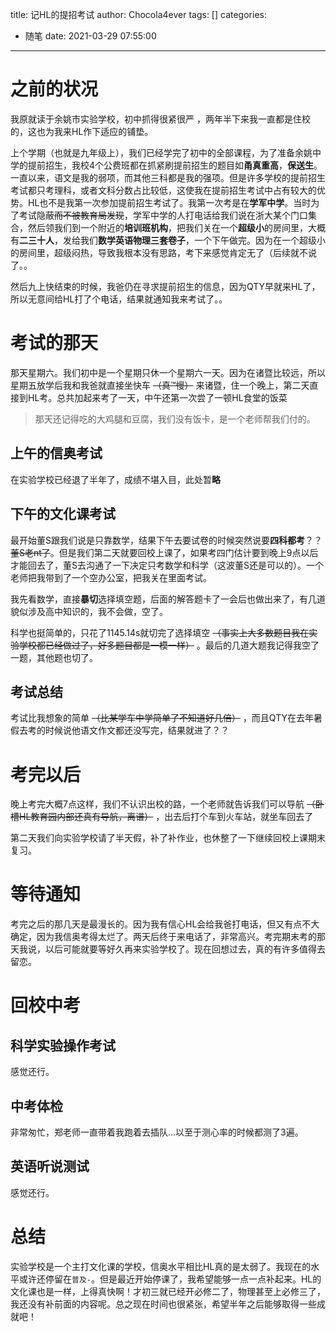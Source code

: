 title: 记HL的提招考试
author: Chocola4ever
tags: []
categories:
  - 随笔
date: 2021-03-29 07:55:00

---

# 之前的状况

我原就读于余姚市实验学校，初中抓得很紧很严 ，两年半下来我一直都是住校的，这也为我来HL作下适应的铺垫。

上个学期（也就是九年级上），我们已经学完了初中的全部课程，为了准备余姚中学的提前招生，我校4个公费班都在抓紧刷提前招生的题目如**甬真重高**，**保送生**。一直以来，语文是我的弱项，而其他三科都是我的强项。但是许多学校的提前招生考试都只考理科，或者文科分数占比较低，这使我在提前招生考试中占有较大的优势。HL也不是我第一次参加提前招生考试了。我第一次考是在**学军中学**。当时为了考试隐蔽~~而不被教育局发现~~，学军中学的人打电话给我们说在浙大某个门口集合，然后领我们到一个附近的**培训班机构**，把我们关在一个**超级小**的房间里，大概有**二三十人**，发给我们**数学英语物理三套卷子**，一个下午做完。因为在一个超级小的房间里，超级闷热，导致我根本没有思路，考下来感觉肯定无了（后续就不说了。。

然后九上快结束的时候，我爸仍在寻求提前招生的信息，因为QTY早就来HL了，所以无意间给HL打了个电话，结果就通知我来考试了。。

# 考试的那天

那天星期六。我们初中是一个星期只休一个星期六一天。因为在诸暨比较远，所以星期五放学后我和我爸就直接坐快车 ~~（真™慢）~~ 来诸暨，住一个晚上，第二天直接到HL考。总共加起来考了一天，中午还第一次尝了一顿HL食堂的饭菜

> 那天还记得吃的大鸡腿和豆腐，我们没有饭卡，是一个老师帮我们付的。

## 上午的信奥考试

在实验学校已经退了半年了，成绩不堪入目，此处暂**略**

## 下午的文化课考试

最开始董S跟我们说是只靠数学，结果下午去要试卷的时候突然说要**四科都考**？？~~董S老nt了~~。但是我们第二天就要回校上课了，如果考四门估计要到晚上9点以后才能回去了，董S去沟通了一下决定只考数学和科学（这波董S还是可以的）。一个老师把我带到了一个空办公室，把我关在里面考试。

我先看数学，直接**暴切**选择填空题，后面的解答题卡了一会后也做出来了，有几道貌似涉及高中知识的，我不会做，空了。

科学也挺简单的，只花了1145.14s就切完了选择填空 ~~（事实上大多数题目我在实验学校都已经做过了，好多题目都是一模一样）~~ 。最后的几道大题我记得我空了一题，其他题也切了。

## 考试总结

考试比我想象的简单 ~~（比某学车中学简单了不知道好几倍）~~ ，而且QTY在去年暑假去考的时候说他语文作文都还没写完，结果就进了？？

# 考完以后

晚上考完大概7点这样，我们不认识出校的路，一个老师就告诉我们可以导航 ~~（卧槽HL教育园内部还真有导航，离谱）~~ ，出去后打个车到火车站，就坐车回去了

第二天我们向实验学校请了半天假，补了补作业，也休整了一下继续回校上课期末复习。

# 等待通知

考完之后的那几天是最漫长的。因为我有信心HL会给我爸打电话，但又有点不大确定，因为我信奥考得太烂了。两天后终于来电话了，非常高兴。考完期末考的那天我说，以后可能就要等好久再来实验学校了。现在回想过去，真的有许多值得去留恋。

# 回校中考

## 科学实验操作考试

感觉还行。

## 中考体检

非常匆忙，郑老师一直带着我跑着去插队...以至于测心率的时候都测了3遍。

## 英语听说测试

感觉还行。

# 总结

实验学校是一个主打文化课的学校，信奥水平相比HL真的是太弱了。我现在的水平或许还停留在`普及-`。但是最近开始停课了，我希望能够一点一点补起来。HL的文化课也是一样，上得真快啊！才初三就已经开必修二了，物理甚至上必修三了，我还没有补前面的内容呢。总之现在时间也很紧张，希望半年之后能够取得一些成就吧！
